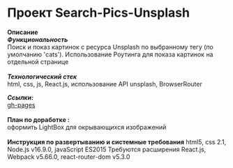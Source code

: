 # Проект Search-Pics-Unsplash

**Описание**
\
***Функциональность***
\
Поиск и показ картинок с ресурса Unsplash по выбранному тегу (по умолчанию 'cats'). Использование Роутинга для показа картинок на отдельной странице
\
\
***Технологический стек***
\
html, css, js, React.js, использование API unsplash, BrowserRouter


***Ссылки:***
\
[gh-pages](https://nadezhda-yarovaya.github.io/search-pics-unspl/)
\
\
**План по доработке :**
\
оформить LightBox для окрывающихся изображений 
\
\
**Инструкция по развертыванию и системные требования**
html5, css 2.1, Node.js v16.9.0, javaScript ES2015
Требуются расширения React.js, Webpack v5.66.0, react-router-dom v5.3.0
